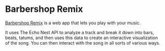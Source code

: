 # Barbershop Remix

[Barbershop Remix](http://www.alexruthmann.com/BarbershopRemix/index.html "") is a web app that lets you play with your music. 

It uses The Echo Nest API to analyze a track and break it down into bars, beats, tatums, and then uses this data to create an
interactive visualization of the song. You can then interact with the song in all sorts of various ways.
